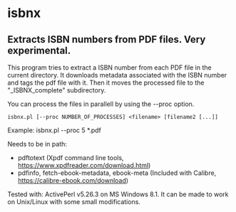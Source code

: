 # isbnx
## Extracts ISBN numbers from PDF files. Very experimental.  

This program tries to extract a ISBN number from each PDF file in the current directory. It downloads metadata 
associated with the ISBN number and tags the pdf file with it. Then it moves the processed file to the "_ISBNX_complete" subdirectory.

You can process the files in parallell by using the --proc option. 

	isbnx.pl [--proc NUMBER_OF_PROCESSES] <filename> [filename2 [...]] 

Example:
	isbnx.pl --proc 5 *.pdf

Needs to be in path: 
- pdftotext (Xpdf command line tools, https://www.xpdfreader.com/download.html)
- pdfinfo, fetch-ebook-metadata, ebook-meta (Included with Calibre, https://calibre-ebook.com/download)

Tested with:  ActivePerl v5.26.3 on MS Windows 8.1. It can be made to work on Unix/Linux with some small modifications.
